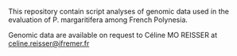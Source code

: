 This repository contain script analyses of genomic data used in the evaluation of P. margaritifera among French Polynesia.

Genomic data are available on request to Céline MO REISSER at celine.reisser@ifremer.fr
